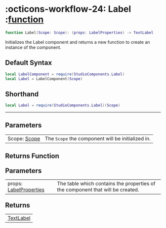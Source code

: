 <h1 class="api-header" markdown>
    <span class="api-icon" markdown>:octicons-workflow-24:</span>
    <span class="api-title">Label</span>
    <span class="api-type">:</span><a href="https://create.roblox.com/docs/luau/functions" class="api-type">function</a>
</h1>

```lua
function Label(Scope: Scope): (props: LabelProperties) -> TextLabel
```
Initializes the Label component and returns a new function to create an instance of the component.

## Default Syntax

```lua
local LabelComponent = require(StudioComponents.Label)
local Label = LabelComponent(Scope)
```

## Shorthand

```lua
local Label = require(StudioComponents.Label)(Scope)
```

-----

## Parameters
<span markdown>
    <div class="md-typeset__table">
        <table>
            <tbody>
                <tr>
                    <td class="api-param-highlight">Scope: <a href="">Scope</a></td>
                    <td>The <code>Scope</code> the component will be initialized in.</td>
                </tr>
            </tbody>
        </table>
    </div>
</span>

## Returns Function
<span markdown>
    <div class="md-typeset__table" id="api-returns-function-table">
        <h2 style="margin: 1.1em 0 .64em">Parameters</h2>
        <table>
            <tbody>
                <tr>
                    <td class="api-param-highlight">props: <a href="../types/Label.md">LabelProperties</a></td>
                    <td>The table which contains the properties of the component that will be created.</td>
                </tr>
            </tbody>
        </table>
        <h2 style="margin: 1.1em 0 .64em">Returns</h2>
        <table>
            <tbody>
                <tr>
                    <td class="api-return-box"><a href="https://create.roblox.com/docs/reference/engine/classes/TextLabel">TextLabel</a></td>
                </tr>
            </tbody>
        </table>
    </div>
</div>